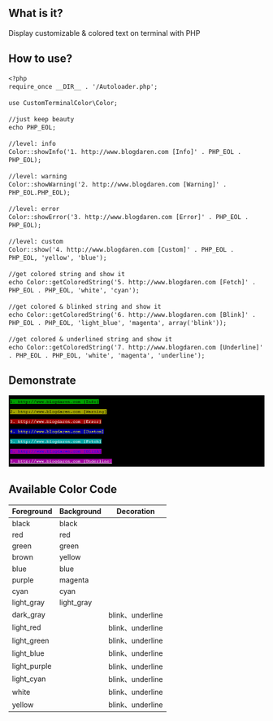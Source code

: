 ## What is it?
Display customizable & colored text on terminal with PHP

## How to use?
```
<?php
require_once __DIR__ . '/Autoloader.php';

use CustomTerminalColor\Color;

//just keep beauty
echo PHP_EOL;

//level: info
Color::showInfo('1. http://www.blogdaren.com [Info]' . PHP_EOL . PHP_EOL);

//level: warning
Color::showWarning('2. http://www.blogdaren.com [Warning]' . PHP_EOL.PHP_EOL);

//level: error
Color::showError('3. http://www.blogdaren.com [Error]' . PHP_EOL . PHP_EOL);

//level: custom
Color::show('4. http://www.blogdaren.com [Custom]' . PHP_EOL . PHP_EOL, 'yellow', 'blue');

//get colored string and show it
echo Color::getColoredString('5. http://www.blogdaren.com [Fetch]' . PHP_EOL . PHP_EOL, 'white', 'cyan');

//get colored & blinked string and show it
echo Color::getColoredString('6. http://www.blogdaren.com [Blink]' . PHP_EOL . PHP_EOL, 'light_blue', 'magenta', array('blink'));

//get colored & underlined string and show it
echo Color::getColoredString('7. http://www.blogdaren.com [Underline]' . PHP_EOL . PHP_EOL, 'white', 'magenta', 'underline');

```

## Demonstrate
![demo](https://github.com/blogdaren/CustomTerminalColor/blob/master/image/demo.png)

## Available Color Code
| Foreground  | Background  |  Decoration      |
| ----------  | ----------  |  ----------      |
| black       | black       |                  |
| red         | red         |                  |
| green       | green       |                  |
| brown       | yellow      |                  |
| blue        | blue        |                  |
| purple      | magenta     |                  |
| cyan        | cyan        |                  |
| light_gray  | light_gray  |                  |
| dark_gray   |             | blink、underline |
| light_red   |             | blink、underline |
| light_green |             | blink、underline |
| light_blue  |             | blink、underline |
| light_purple|             | blink、underline |
| light_cyan  |             | blink、underline |
| white       |             | blink、underline |
| yellow      |             | blink、underline |

